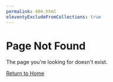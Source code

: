 ```yaml
---
permalink: 404.html
eleventyExcludeFromCollections: true
---
```


<!DOCTYPE html>
<html>
<head>
    <title>Page Not Found</title>
</head>
<body>
    <h1>Page Not Found</h1>
    <p>The page you're looking for doesn't exist.</p>
    <p><a href="/">Return to Home</a></p>
</body>
</html>
